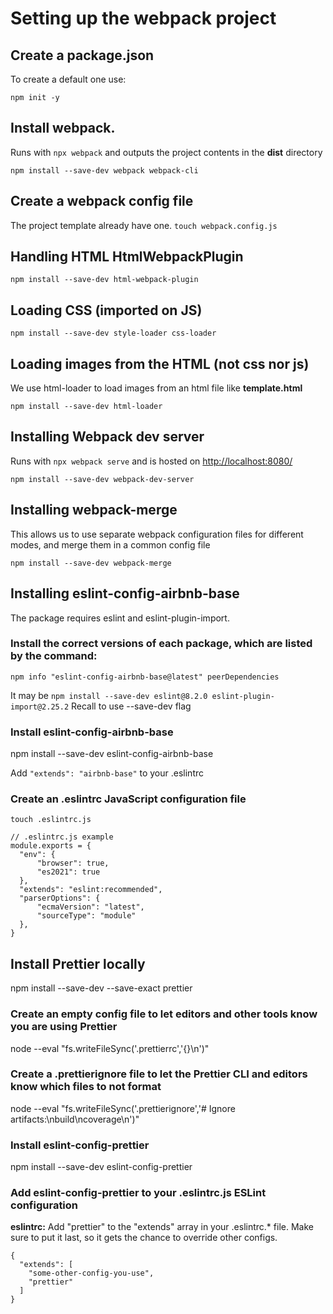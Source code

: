# Setting up the webpack project


##  Create a package.json
To create a default one use:

`npm init -y`


##  Install webpack. 
Runs with `npx webpack` and outputs the project contents in the **dist** directory

`npm install --save-dev webpack webpack-cli`


##  Create a webpack config file 

The project template already have one. `touch webpack.config.js`


##  Handling HTML HtmlWebpackPlugin 

`npm install --save-dev html-webpack-plugin`


##  Loading CSS (imported on JS) 

`npm install --save-dev style-loader css-loader`

  
##  Loading images from the HTML (not css nor js)
We use html-loader to load images from an html file like **template.html**

`npm install --save-dev html-loader`


##  Installing Webpack dev server

Runs with `npx webpack serve` and is hosted on <http://localhost:8080/>

`npm install --save-dev webpack-dev-server`


## Installing webpack-merge

This allows us to use separate webpack configuration files for different modes, and merge them in a common config file   

`npm install --save-dev webpack-merge`


## Installing eslint-config-airbnb-base

The package requires eslint and eslint-plugin-import.


### Install the correct versions of each package, which are listed by the command:

`npm info "eslint-config-airbnb-base@latest" peerDependencies`

It may be `npm install --save-dev eslint@8.2.0 eslint-plugin-import@2.25.2` Recall to use --save-dev flag


### Install eslint-config-airbnb-base

npm install --save-dev eslint-config-airbnb-base

Add `"extends": "airbnb-base"` to your .eslintrc


### Create an .eslintrc JavaScript configuration file
 
`touch .eslintrc.js`

```
// .eslintrc.js example
module.exports = {
  "env": {
      "browser": true,
      "es2021": true
  },
  "extends": "eslint:recommended",
  "parserOptions": {
      "ecmaVersion": "latest",
      "sourceType": "module"
  },
}
```


## Install Prettier locally

npm install --save-dev --save-exact prettier


### Create an empty config file to let editors and other tools know you are using Prettier

node --eval "fs.writeFileSync('.prettierrc','{}\n')"


### Create a .prettierignore file to let the Prettier CLI and editors know which files to not format

node --eval "fs.writeFileSync('.prettierignore','# Ignore artifacts:\nbuild\ncoverage\n')"


### Install eslint-config-prettier

npm install --save-dev eslint-config-prettier


### Add eslint-config-prettier to your .eslintrc.js ESLint configuration

__eslintrc:__ Add "prettier" to the "extends" array in your .eslintrc.* file. Make sure to put it last, so it gets the chance to override other configs.

```
{
  "extends": [
    "some-other-config-you-use",
    "prettier"
  ]
}
```
